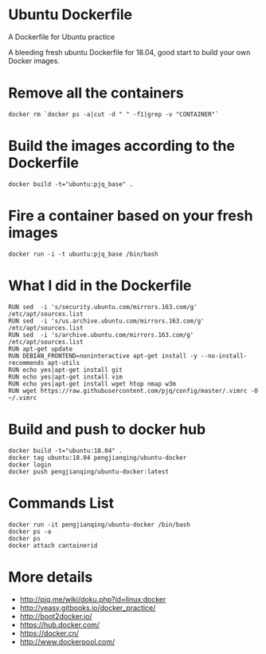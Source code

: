 Ubuntu Dockerfile
=============
A Dockerfile for Ubuntu practice

A bleeding fresh ubuntu Dockerfile for 18.04, good start to build your own Docker images.


Remove all the containers
============
```
docker rm `docker ps -a|cut -d " " -f1|grep -v "CONTAINER"`
```
Build the images according to the Dockerfile
===========
```
docker build -t="ubuntu:pjq_base" .
```

Fire a container based on your fresh images
===========
```
docker run -i -t ubuntu:pjq_base /bin/bash
```

What I did in the Dockerfile
===========
```
RUN sed  -i 's/security.ubuntu.com/mirrors.163.com/g'   /etc/apt/sources.list
RUN sed  -i 's/us.archive.ubuntu.com/mirrors.163.com/g'  /etc/apt/sources.list
RUN sed  -i 's/archive.ubuntu.com/mirrors.163.com/g'  /etc/apt/sources.list
RUN apt-get update
RUN DEBIAN_FRONTEND=noninteractive apt-get install -y --no-install-recommends apt-utils
RUN echo yes|apt-get install git
RUN echo yes|apt-get install vim
RUN echo yes|apt-get install wget htop nmap w3m
RUN wget https://raw.githubusercontent.com/pjq/config/master/.vimrc -O ~/.vimrc
```

Build and push to docker hub
===========
```
docker build -t="ubuntu:18.04" .
docker tag ubuntu:18.04 pengjianqing/ubuntu-docker
docker login
docker push pengjianqing/ubuntu-docker:latest
```

Commands List
===========
```
docker run -it pengjianqing/ubuntu-docker /bin/bash
docker ps -a
docker ps
docker attach cantainerid
```

More details
===========
  - http://pjq.me/wiki/doku.php?id=linux:docker
  - http://yeasy.gitbooks.io/docker_practice/
  - http://boot2docker.io/
  - https://hub.docker.com/
  - https://docker.cn/
  - http://www.dockerpool.com/


